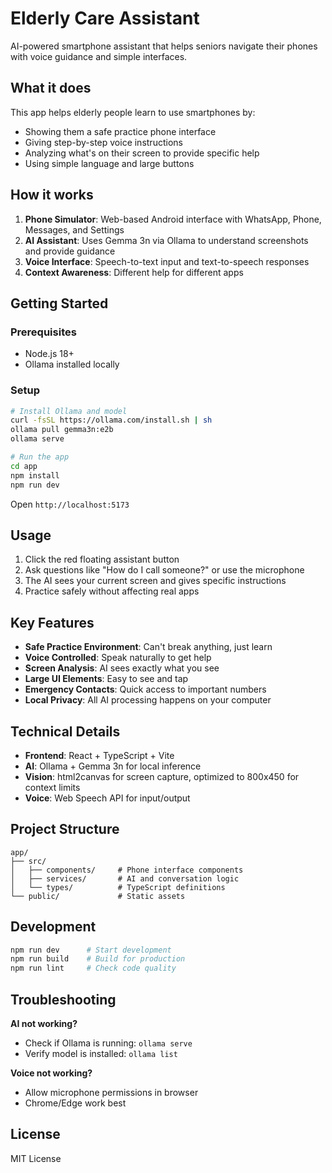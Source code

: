 # Elderly Care Assistant

AI-powered smartphone assistant that helps seniors navigate their phones with voice guidance and simple interfaces.

## What it does

This app helps elderly people learn to use smartphones by:
- Showing them a safe practice phone interface
- Giving step-by-step voice instructions
- Analyzing what's on their screen to provide specific help
- Using simple language and large buttons

## How it works

1. **Phone Simulator**: Web-based Android interface with WhatsApp, Phone, Messages, and Settings
2. **AI Assistant**: Uses Gemma 3n via Ollama to understand screenshots and provide guidance
3. **Voice Interface**: Speech-to-text input and text-to-speech responses
4. **Context Awareness**: Different help for different apps

## Getting Started

### Prerequisites
- Node.js 18+
- Ollama installed locally

### Setup

```bash
# Install Ollama and model
curl -fsSL https://ollama.com/install.sh | sh
ollama pull gemma3n:e2b
ollama serve

# Run the app
cd app
npm install
npm run dev
```

Open `http://localhost:5173`

## Usage

1. Click the red floating assistant button
2. Ask questions like "How do I call someone?" or use the microphone
3. The AI sees your current screen and gives specific instructions
4. Practice safely without affecting real apps

## Key Features

- **Safe Practice Environment**: Can't break anything, just learn
- **Voice Controlled**: Speak naturally to get help
- **Screen Analysis**: AI sees exactly what you see
- **Large UI Elements**: Easy to see and tap
- **Emergency Contacts**: Quick access to important numbers
- **Local Privacy**: All AI processing happens on your computer

## Technical Details

- **Frontend**: React + TypeScript + Vite
- **AI**: Ollama + Gemma 3n for local inference
- **Vision**: html2canvas for screen capture, optimized to 800x450 for context limits
- **Voice**: Web Speech API for input/output

## Project Structure

```
app/
├── src/
│   ├── components/     # Phone interface components
│   ├── services/       # AI and conversation logic
│   └── types/          # TypeScript definitions
└── public/             # Static assets
```

## Development

```bash
npm run dev      # Start development
npm run build    # Build for production
npm run lint     # Check code quality
```

## Troubleshooting

**AI not working?**
- Check if Ollama is running: `ollama serve`
- Verify model is installed: `ollama list`

**Voice not working?**
- Allow microphone permissions in browser
- Chrome/Edge work best

## License

MIT License